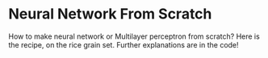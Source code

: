 # Neural Network From Scratch
How to make neural network or Multilayer perceptron from scratch? Here is the recipe, on the rice grain set. Further explanations are in the code!
